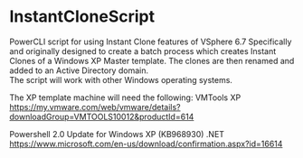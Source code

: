 # InstantCloneScript
PowerCLI script for using Instant Clone features of VSphere 6.7
Specifically and originally designed to create a batch process which creates Instant Clones of a Windows XP Master template.
The clones are then renamed and added to an Active Directory domain.  
The script will work with other Windows operating systems.  

The XP template machine will need the following:
VMTools XP
https://my.vmware.com/web/vmware/details?downloadGroup=VMTOOLS10012&productId=614

Powershell 2.0
Update for Windows XP (KB968930)
.NET 
https://www.microsoft.com/en-us/download/confirmation.aspx?id=16614
